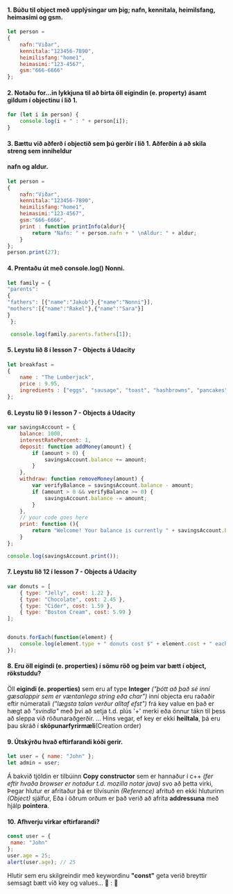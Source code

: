 #### 1. Búðu til object með upplýsingar um þig; nafn, kennitala, heimilsfang, heimasími og gsm.
```javascript
let person = 
{
	nafn:"Viðar",
	kennitala:"123456-7890", 
	heimilisfang:"home1",
	heimasimi:"123-4567",
	gsm:"666-6666"
};
```
#### 2. Notaðu for…in lykkjuna til að birta öll eigindin (e. property) ásamt gildum í objectinu í lið 1.
```javascript
for (let i in person) {
	console.log(i + " : " + person[i]);
}
```
#### 3. Bættu við aðferð í objectið sem þú gerðir í lið 1. Aðferðin á að skila streng sem inniheldur
#### nafn og aldur.
```javascript
let person = 
{
	nafn:"Viðar",
	kennitala:"123456-7890", 
	heimilisfang:"home1",
	heimasimi:"123-4567",
	gsm:"666-6666",
	print : function printInfo(aldur){
		return "Nafn: " + person.nafn + " \nAldur: " + aldur;
	}
};
person.print(27);
```
#### 4. Prentaðu út með console.log() Nonni.
```javascript
let family = {
"parents":
{
"fathers": [{"name":"Jakob"},{"name":"Nonni"}],
"mothers":[{"name":"Rakel"},{"name":"Sara"}]
}
 };

 console.log(family.parents.fathers[1]);
```
#### 5. Leystu lið 8 í lesson 7 - Objects á Udacity
```javascript
let breakfast =
{
    name : "The Lumberjack",
    price : 9.95,
    ingredients : ["eggs", "sausage", "toast", "hashbrowns", "pancakes"]
};
```
#### 6. Leystu lið 9 í lesson 7 - Objects á Udacity
```javascript
var savingsAccount = {
    balance: 1000,
    interestRatePercent: 1,
    deposit: function addMoney(amount) {
        if (amount > 0) {
            savingsAccount.balance += amount;
        }
    },
    withdraw: function removeMoney(amount) {
        var verifyBalance = savingsAccount.balance - amount;
        if (amount > 0 && verifyBalance >= 0) {
            savingsAccount.balance -= amount;
        }
    },
    // your code goes here
    print: function (){
        return "Welcome! Your balance is currently " + savingsAccount.balance + " and your interest rate is " + 				savingsAccount.interestRatePercent + ".";
    }
};

console.log(savingsAccount.print());
```
#### 7. Leystu lið 12 í lesson 7 - Objects á Udacity
```javascript
var donuts = [
    { type: "Jelly", cost: 1.22 },
    { type: "Chocolate", cost: 2.45 },
    { type: "Cider", cost: 1.59 },
    { type: "Boston Cream", cost: 5.99 }
];


donuts.forEach(function(element) {
	console.log(element.type + " donuts cost $" + element.cost + " each");
});
```
#### 8. Eru öll eigindi (e. properties) í sömu röð og þeim var bætt í object, rökstuddu?
Öll **eigindi (e. properties)**  sem eru af type **Integer** *("þótt að það sé inní gæsalappir sem er væntanlega string eða char")* inní objecta eru raðaðir eftir númeratali *("lægsta talan verður alltaf efst")* frá key value en það er hægt að *"svindla"* með þvi að setja t.d. plús '+' merki eða önnur tákn til þess að sleppa við röðunaraðgerðir.
... Hins vegar, ef key er ekki **heiltala**, þá eru þau skráð í **sköpunarfyrirmæli**(Creation order)

#### 9. Útskýrðu hvað eftirfarandi kóði gerir.
```javascript
let user = { name: "John" };
let admin = user;
```
Á bakvið tjöldin er tilbúinn **Copy constructor** sem er hannaður í c++  *(fer eftir hvaða browser er notaður t.d. mozilla notar java)* svo að þetta virki,
Þegar hlutur er afritaður þá er tilvísunin *(Reference)* afrituð en ekki hluturinn *(Object)* sjálfur,
Eða í öðrum orðum er það verið að afrita **addressuna** með  hjálp **pointera**.

#### 10. Afhverju virkar eftirfarandi?
```javascript
const user = {
 name: "John"
};
user.age = 25;
alert(user.age); // 25
```
Hlutir sem eru skilgreindir með keywordinu **"const"** geta verið breyttir semsagt bætt við key og values...
:school: : :space_invader:

